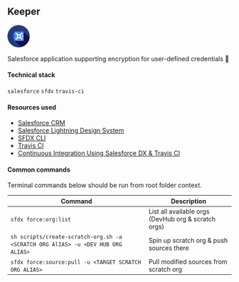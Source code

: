 ## Keeper

<img src="https://github.com/awesomeandrey/keeper/blob/master/public/logo.png" alt="Keeper logo" width="50" height="50"/>

Salesforce application supporting encryption for user-defined credentials :closed_lock_with_key:

#### Technical stack

`salesforce` `sfdx` `travis-ci`

#### Resources used

- [Salesforce CRM](https://www.salesforce.com)
- [Salesforce Lightning Design System](https://www.lightningdesignsystem.com)
- [SFDX CLI](https://developer.salesforce.com/tools/sfdxcli)
- [Travis CI](https://travis-ci.org)
- [Continuous Integration Using Salesforce DX & Travis CI](https://trailhead.salesforce.com/content/learn/modules/sfdx_travis_ci)

#### Common commands

Terminal commands below should be run from root folder context.

| Command | Description |
| ----- | ----- |
| `sfdx force:org:list` | List all available orgs (DevHub org & scratch orgs) |
| `sh scripts/create-scratch-org.sh -a <SCRATCH ORG AlIAS> -u <DEV HUB ORG ALIAS>` | Spin up scratch org & push sources there |
| `sfdx force:source:pull -u <TARGET SCRATCH ORG ALIAS>` | Pull modified sources from scratch org |